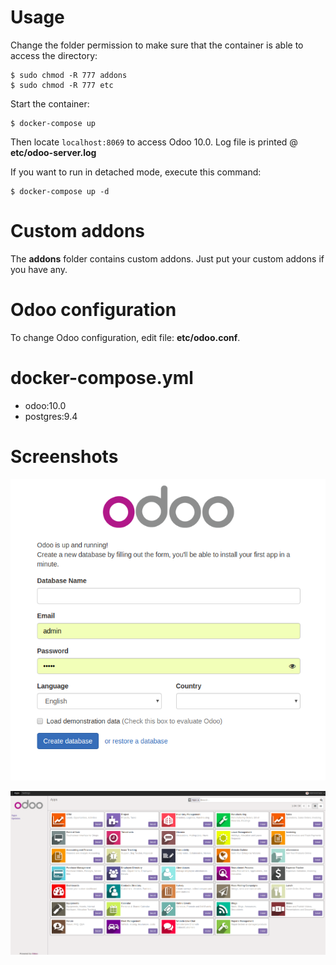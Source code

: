 # Usage

Change the folder permission to make sure that the container is able to access the directory:
```
$ sudo chmod -R 777 addons
$ sudo chmod -R 777 etc
```

Start the container:
```
$ docker-compose up
```

Then locate `localhost:8069` to access Odoo 10.0. Log file is printed @ **etc/odoo-server.log**

If you want to run in detached mode, execute this command:

```
$ docker-compose up -d
```

# Custom addons

The **addons** folder contains custom addons. Just put your custom addons if you have any.

# Odoo configuration

To change Odoo configuration, edit file: **etc/odoo.conf**.

# docker-compose.yml

* odoo:10.0
* postgres:9.4

# Screenshots

![odoo-10-welcome-docker](screenshots/odoo-10-welcome-screenshot.png)

![odoo-10-apps-docker](screenshots/odoo-10-apps-screenshot.png)
